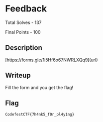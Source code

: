 # Feedback

Total Solves - 137

Final Points - 100

## Description
[https://forms.gle/1i5Hf6o67NWRLXQq9](url)

## Writeup
Fill the form and you get the flag!

## Flag
`CodefestCTF{7h4nk5_f0r_pl4y1ng}`
